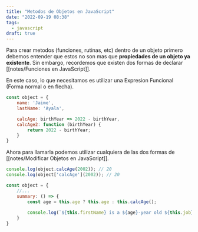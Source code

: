 ```yaml
---
title: "Metodos de Objetos en JavaScript"
date: "2022-09-19 08:38"
tags: 
  - javascript
draft: true
---
```

Para crear metodos (funciones, rutinas, etc) dentro de un objeto primero debemos entender que estos no son mas que **propiedades de un objeto ya existente**. Sin embargo, recordemos que existen dos formas de declarar [[notes/Funciones en JavaScript]]. 

En este caso, lo que necesitamos es utilizar una Expresion Funcional (Forma normal o en flecha).

```JavaScript
const object = {
	name: 'Jaime',
	lastName: 'Ayala',

	calcAge: birthYear => 2022 - birthYear,
	calcAge2: function (birthYear) {
		return 2022 - birthYear;
	}
}
```

Ahora para llamarla podemos utilizar cualquiera de las dos formas de [[notes/Modificar Objetos en JavaScript]].

```JavaScript
console.log(object.calcAge(2002)); // 20
console.log(object['calcAge'](2002)); // 20
```

```JavaScript
const object = {
	//...
	summary: () => {
		const age = this.age ? this.age : this.calcAge();
		
		console.log(`${this.firstName} is a ${age}-year old ${this.job}, and he has ${this.hasDriversLicence ? 'a' : 'no'} driver's licence`);
	}
}
```